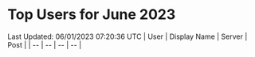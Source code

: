 # Top Users for June 2023
Last Updated: 06/01/2023 07:20:36 UTC
| User | Display Name | Server | Post |
| -- | -- | -- | -- |
